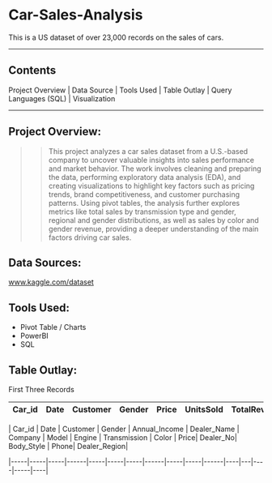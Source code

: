 # Car-Sales-Analysis
This is a US dataset of over 23,000 records on the sales of cars.

---
## Contents
Project Overview | Data Source | Tools Used | Table Outlay | Query Languages (SQL) | Visualization

---
## Project Overview:
>> This project analyzes a car sales dataset from a U.S.-based company to uncover valuable insights into sales performance and market behavior. The work involves cleaning and preparing the data, performing exploratory data analysis (EDA), and creating visualizations to highlight key factors such as pricing trends, brand competitiveness, and customer purchasing patterns. Using pivot tables, the analysis further explores metrics like total sales by transmission type and gender, regional and gender distributions, as well as sales by color and gender revenue, providing a deeper understanding of the main factors driving car sales.

## Data Sources:
www.kaggle.com/dataset

## Tools Used:
+ Pivot Table / Charts
+ PowerBI
+ SQL


## Table Outlay:
First Three Records

| Car_id | Date | Customer | Gender | Price | UnitsSold | TotalRevenue | CustomerAge | CustomerGender | Location | PaymentMethod |
|-----|-----|-----|------|-----|-----|-----|------|-----|-----|------|

| Car_id | Date | Customer | Gender | Annual_Income | Dealer_Name | Company | Model | Engine | Transmission | Color | Price| Dealer_No| Body_Style | Phone| Dealer_Region|

|-----|-----|-----|------|-----|-----|-----|------|-----|-----|------|----|---|----|-----|----|

